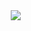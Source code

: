 
</a>
<a href="https://qqs-diary.tistory.com/">
    <img 
        src="http://img.shields.io/badge/-Tech%20Blog-655ced?style=flat&logo=github&link=https://qqs-diary.tistory.com/"
        style="height:auto; margin-left : 10px; margin-right : 10px;"/>
</a>



<!--
**Yejin-Moon/Yejin-Moon** is a ✨ _special_ ✨ repository because its `README.md` (this file) appears on your GitHub profile.

Here are some ideas to get you started:

- 🔭 I’m currently working on ...
- 🌱 I’m currently learning ...
- 👯 I’m looking to collaborate on ...
- 🤔 I’m looking for help with ...
- 💬 Ask me about ...
- 📫 How to reach me: ...
- 😄 Pronouns: ...
- ⚡ Fun fact: ...
-->
